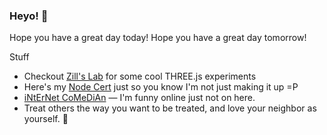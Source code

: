### Heyo! 👋

Hope you have a great day today!
Hope you have a great day tomorrow!

Stuff
- Checkout [Zill's Lab](https://zillslab.com) for some cool THREE.js experiments
- Here's my [Node Cert](https://www.credly.com/badges/dc107cd5-6665-4e41-9cf0-406a25a9813c) just so you know I'm not just making it up =P
- [iNtErNet CoMeDiAn](https://www.shlinkedin.com/sh/pancakedev) — I'm funny online just not on here.
- Treat others the way you want to be treated, and love your neighbor as yourself. :tada:
